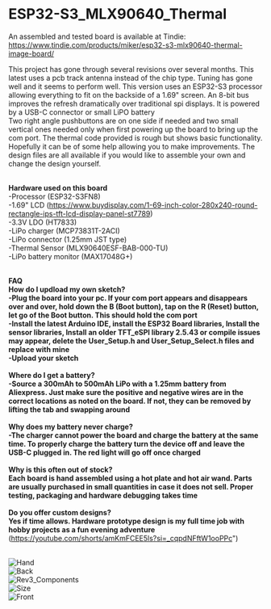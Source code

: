 # ESP32-S3_MLX90640_Thermal

An assembled and tested board is available at Tindie: https://www.tindie.com/products/miker/esp32-s3-mlx90640-thermal-image-board/<br/>

This project has gone through several revisions over several months. This latest uses a pcb track antenna instead of the chip type. Tuning has gone well and it seems to perform well. This version uses an ESP32-S3 processor allowing everything to fit on the backside of a 1.69" screen. An 8-bit bus improves the refresh dramatically over traditional spi displays. It is powered by a USB-C connector or small LiPO battery<br/>
Two right angle pushbuttons are on one side if needed and two small vertical ones needed only when first powering up the board to bring up the com port. The thermal code provided is rough but shows basic functionality. Hopefully it can be of some help allowing you to make improvements. The design files are all available if you would like to assemble your own and change the design yourself. <br/>
<br/>

**Hardware used on this board <br/>**
-Processor (ESP32-S3FN8)<br/>
-1.69" LCD (https://www.buydisplay.com/1-69-inch-color-280x240-round-rectangle-ips-tft-lcd-display-panel-st7789)<br/>
-3.3V LDO (HT7833)<br/>
-LiPo charger (MCP73831T-2ACI)<br/>
-LiPo connector (1.25mm JST type)<br/>
-Thermal Sensor (MLX90640ESF-BAB-000-TU)<br/>
-LiPo battery monitor (MAX17048G+)<br/>
<br/>

**FAQ** <br/> 
**How do I updload my own sketch?<br/>** 
**-Plug the board into your pc. If your com port appears and disappears over and over, hold down the B (Boot button), tap on the R (Reset) button, let go of the Boot button. This should hold the com port<br/>**
**-Install the latest Arduino IDE, install the ESP32 Board libraries, Install the sensor libraries, Install an older TFT_eSPI library 2.5.43 or compile issues may appear, delete the User_Setup.h and User_Setup_Select.h files and replace with mine<br/>**
**-Upload your sketch<br/>**
<br/>
**Where do I get a battery?<br/>**
**-Source a 300mAh to 500mAh LiPo with a 1.25mm battery from Aliexpress. Just make sure the positive and negative wires are in the correct locations as noted on the board. If not, they can be removed by lifting the tab and swapping around<br/>**
<br/>
**Why does my battery never charge?<br/>**
**-The charger cannot power the board and charge the battery at the same time. To properly charge the battery turn the device off and leave the USB-C plugged in. The red light will go off once charged<br/>**
<br/>
**Why is this often out of stock?<br/>**
**Each board is hand assembled using a hot plate and hot air wand. Parts are usually purchased in small quantities in case it does not sell. Proper testing, packaging and hardware debugging takes time<br/>**
<br/>
**Do you offer custom designs?<br/>**
**Yes if time allows. Hardware prototype design is my full time job with hobby projects as a fun evening adventure<br/>**
(https://youtube.com/shorts/amKmFCEE5ls?si=_cqpdNFftW1ooPPc") <br/>
<br/>

![Hand](https://github.com/mike-rankin/ESP32-S3_MLX90640_Thermal/assets/4991664/ba3d8526-d287-444c-90c5-280552fa3a73) <br/>
![Back](https://github.com/mike-rankin/ESP32-S3_MLX90640_Thermal/assets/4991664/140335cc-d5b3-4149-8417-632e4b00c66d) <br/>
![Rev3_Components](https://github.com/mike-rankin/ESP32-S3_MLX90640_Thermal/assets/4991664/7aa49093-eb51-410e-9361-4884b0d71cc6) <br/>
![Size](https://github.com/mike-rankin/ESP32-S3_MLX90640_Thermal/assets/4991664/a2fc3894-5fc3-46e2-a023-1946b68b1cbc) <br/>
![Front](https://github.com/mike-rankin/ESP32-S3_MLX90640_Thermal/assets/4991664/3b73e65f-1645-44f8-9601-684ffbde1dd9)

